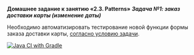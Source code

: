 **Домашнее задание к занятию «2.3. Patterns»**
***Задача №1: заказ доставки карты (изменение даты)***

Необходимо автоматизировать тестирование новой функции формы заказа доставки карты, [согласно условию задачи](https://github.com/netology-code/aqa-homeworks/tree/master/patterns).

[![Java CI with Gradle](https://github.com/SergeyAbrosimov-87/Patterns/actions/workflows/gradle.yml/badge.svg)](https://github.com/SergeyAbrosimov-87/Patterns/actions/workflows/gradle.yml)
